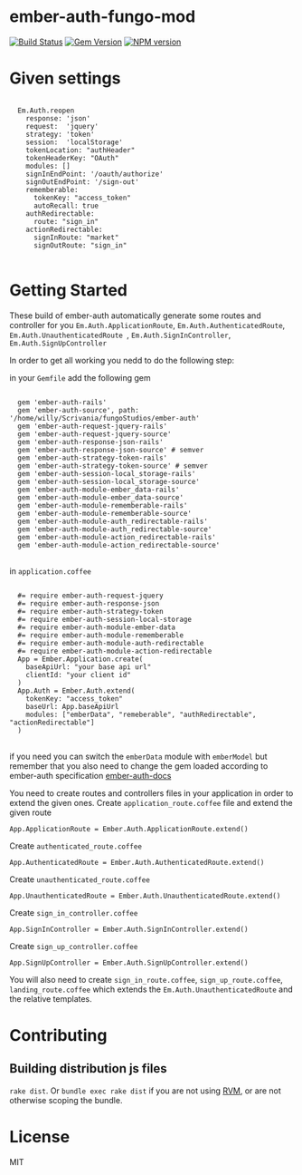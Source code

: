 ember-auth-fungo-mod
==========

[![Build Status](https://secure.travis-ci.org/heartsentwined/ember-auth.png)](http://travis-ci.org/heartsentwined/ember-auth)
[![Gem Version](https://badge.fury.io/rb/ember-auth-source.png)](http://badge.fury.io/rb/ember-auth-source)
[![NPM version](https://badge.fury.io/js/ember-auth.png)](http://badge.fury.io/js/ember-auth)

Given settings
=============
<pre>
<code>
  Em.Auth.reopen
    response: 'json'
    request:  'jquery'
    strategy: 'token'
    session:  'localStorage'
    tokenLocation: "authHeader"
    tokenHeaderKey: "OAuth"
    modules: []
    signInEndPoint: '/oauth/authorize'
    signOutEndPoint: '/sign-out'
    rememberable: 
      tokenKey: "access_token"
      autoRecall: true
    authRedirectable:
      route: "sign_in"
    actionRedirectable:
      signInRoute: "market"
      signOutRoute: "sign_in"
</code>
</pre>

Getting Started
=============

These build of ember-auth automatically generate some routes and controller for you
`Em.Auth.ApplicationRoute`, `Em.Auth.AuthenticatedRoute`, `Em.Auth.UnauthenticatedRoute
`, `Em.Auth.SignInController`, `Em.Auth.SignUpController`

In order to get all working you nedd to do the following step:

in your `Gemfile` add the following gem
<pre>
<code>
  gem 'ember-auth-rails' 
  gem 'ember-auth-source', path: '/home/willy/Scrivania/fungoStudios/ember-auth'
  gem 'ember-auth-request-jquery-rails' 
  gem 'ember-auth-request-jquery-source'
  gem 'ember-auth-response-json-rails' 
  gem 'ember-auth-response-json-source' # semver
  gem 'ember-auth-strategy-token-rails' 
  gem 'ember-auth-strategy-token-source' # semver
  gem 'ember-auth-session-local_storage-rails' 
  gem 'ember-auth-session-local_storage-source'
  gem 'ember-auth-module-ember_data-rails' 
  gem 'ember-auth-module-ember_data-source'
  gem 'ember-auth-module-rememberable-rails' 
  gem 'ember-auth-module-rememberable-source'
  gem 'ember-auth-module-auth_redirectable-rails' 
  gem 'ember-auth-module-auth_redirectable-source'
  gem 'ember-auth-module-action_redirectable-rails' 
  gem 'ember-auth-module-action_redirectable-source'
</code>
</pre>

in `application.coffee`
<pre>
<code>
  #= require ember-auth-request-jquery
  #= require ember-auth-response-json
  #= require ember-auth-strategy-token
  #= require ember-auth-session-local-storage
  #= require ember-auth-module-ember-data
  #= require ember-auth-module-rememberable
  #= require ember-auth-module-auth-redirectable
  #= require ember-auth-module-action-redirectable
  App = Ember.Application.create(
    baseApiUrl: "your base api url"
    clientId: "your client id"
  )
  App.Auth = Ember.Auth.extend(
    tokenKey: "access_token"
    baseUrl: App.baseApiUrl
    modules: ["emberData", "remeberable", "authRedirectable", "actionRedirectable"]
  )
</code>
</pre>

if you need you can switch the `emberData` module with `emberModel` but remember that you also need to change the gem loaded according to ember-auth specification [ember-auth-docs](http://ember-auth.herokuapp.com/docs)

You need to create routes and controllers files in your application in order to extend the given ones.
Create `application_route.coffee` file and extend the given route
<pre><code>App.ApplicationRoute = Ember.Auth.ApplicationRoute.extend()</code></pre>

Create `authenticated_route.coffee`
<pre><code>App.AuthenticatedRoute = Ember.Auth.AuthenticatedRoute.extend()</code></pre>

Create `unauthenticated_route.coffee`
<pre><code>App.UnauthenticatedRoute = Ember.Auth.UnauthenticatedRoute.extend()</code></pre>

Create `sign_in_controller.coffee`
<pre><code>App.SignInController = Ember.Auth.SignInController.extend()</code></pre>

Create `sign_up_controller.coffee`
<pre><code>App.SignUpController = Ember.Auth.SignUpController.extend()</code></pre>

You will also need to create `sign_in_route.coffee`, `sign_up_route.coffee`, `landing_route.coffee` which extends the `Em.Auth.UnauthenticatedRoute` and the relative templates.

Contributing
============

Building distribution js files
------------------------------

`rake dist`. Or `bundle exec rake dist` if you are not using
[RVM](http://rvm.io/), or are not otherwise scoping the bundle.

License
=======

MIT
